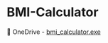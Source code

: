 # BMI-Calculator

📁 OneDrive - [bmi_calculator.exe](https://1drv.ms/u/c/a8ea73639e1a076a/Ec0EnbHdRPJEqf66lniu1twBhP2_rsn1syIK701bag7hvw?e=Kfxdi4)
